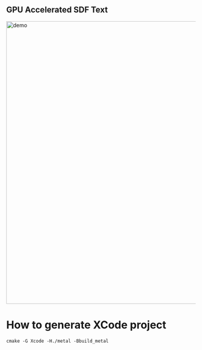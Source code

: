 ## GPU Accelerated SDF Text

<img width="752" alt="demo" src="https://user-images.githubusercontent.com/5437220/229192598-8f09e868-2dee-4b7a-9b6b-6b8cbd463355.png">

# How to generate XCode project
```
cmake -G Xcode -H./metal -Bbuild_metal
```
